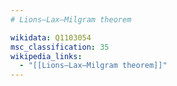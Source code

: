 ```yaml
---
# Lions–Lax–Milgram theorem

wikidata: Q1103054
msc_classification: 35
wikipedia_links:
  - "[[Lions–Lax–Milgram theorem]]"
---
```

